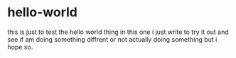 # hello-world
this is just to test the hello world thing
in this one i just write to try it out and see if am doing something diffrent or
not actually doing something but i hope so.
